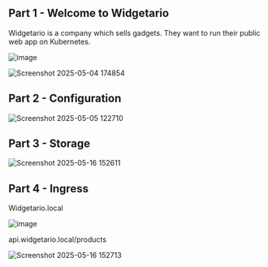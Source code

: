 ## Part 1 - Welcome to Widgetario
Widgetario is a company which sells gadgets. They want to run their public web app on Kubernetes.

![image](https://github.com/user-attachments/assets/8951d576-cb7a-4f2e-9dd6-87fe3a37fc4d)

![Screenshot 2025-05-04 174854](https://github.com/user-attachments/assets/40a6397a-7c8b-49b2-bb9d-e4f89ba95cce)


## Part 2 - Configuration
![Screenshot 2025-05-05 122710](https://github.com/user-attachments/assets/05d9857c-66fc-4115-893d-0f64d0d53719)

## Part 3 - Storage
![Screenshot 2025-05-16 152611](https://github.com/user-attachments/assets/2c4754b0-ae47-4cdf-974f-d7d1b744d501)

## Part 4 - Ingress
Widgetario.local

![image](https://github.com/user-attachments/assets/9ced8f39-2677-49fa-a0d2-7972655b88b7)

api.widgetario.local/products

![Screenshot 2025-05-16 152713](https://github.com/user-attachments/assets/97bdcd8d-eb39-455f-bde1-f7ac4adfe410)

